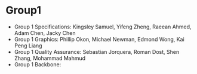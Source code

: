 # Group1 

- Group 1 Specifications: Kingsley Samuel, Yifeng Zheng, Raeean Ahmed, Adam Chen, Jacky Chen
- Group 1 Graphics: Phillip Okon, Michael Newman, Edmond Wong, Kai Peng Liang
- Group 1 Quality Assurance: Sebastian Jorquera, Roman Dost, Shen Zhang, Mohammad Mahmud
- Group 1 Backbone: 
